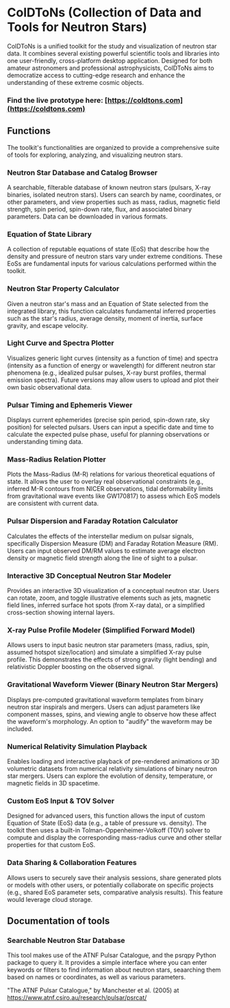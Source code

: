 # ColDToNs (Collection of Data and Tools for Neutron Stars)
ColDToNs is a unified toolkit for the study and visualization of neutron star data. It combines several existing powerful scientific tools and libraries into one user-friendly, cross-platform desktop application. Designed for both amateur astronomers and professional astrophysicists, ColDToNs aims to democratize access to cutting-edge research and enhance the understanding of these extreme cosmic objects.
### Find the live prototype here: [https://coldtons.com](https://coldtons.com)
## Functions
The toolkit's functionalities are organized to provide a comprehensive suite of tools for exploring, analyzing, and visualizing neutron stars.

### Neutron Star Database and Catalog Browser
A searchable, filterable database of known neutron stars (pulsars, X-ray binaries, isolated neutron stars). Users can search by name, coordinates, or other parameters, and view properties such as mass, radius, magnetic field strength, spin period, spin-down rate, flux, and associated binary parameters. Data can be downloaded in various formats.

### Equation of State Library
A collection of reputable equations of state (EoS) that describe how the density and pressure of neutron stars vary under extreme conditions. These EoSs are fundamental inputs for various calculations performed within the toolkit.

### Neutron Star Property Calculator
Given a neutron star's mass and an Equation of State selected from the integrated library, this function calculates fundamental inferred properties such as the star's radius, average density, moment of inertia, surface gravity, and escape velocity.

### Light Curve and Spectra Plotter
Visualizes generic light curves (intensity as a function of time) and spectra (intensity as a function of energy or wavelength) for different neutron star phenomena (e.g., idealized pulsar pulses, X-ray burst profiles, thermal emission spectra). Future versions may allow users to upload and plot their own basic observational data.

### Pulsar Timing and Ephemeris Viewer
Displays current ephemerides (precise spin period, spin-down rate, sky position) for selected pulsars. Users can input a specific date and time to calculate the expected pulse phase, useful for planning observations or understanding timing data.

### Mass-Radius Relation Plotter
Plots the Mass-Radius (M-R) relations for various theoretical equations of state. It allows the user to overlay real observational constraints (e.g., inferred M-R contours from NICER observations, tidal deformability limits from gravitational wave events like GW170817) to assess which EoS models are consistent with current data.

### Pulsar Dispersion and Faraday Rotation Calculator
Calculates the effects of the interstellar medium on pulsar signals, specifically Dispersion Measure (DM) and Faraday Rotation Measure (RM). Users can input observed DM/RM values to estimate average electron density or magnetic field strength along the line of sight to a pulsar.

### Interactive 3D Conceptual Neutron Star Modeler
Provides an interactive 3D visualization of a conceptual neutron star. Users can rotate, zoom, and toggle illustrative elements such as jets, magnetic field lines, inferred surface hot spots (from X-ray data), or a simplified cross-section showing internal layers.

### X-ray Pulse Profile Modeler (Simplified Forward Model)
Allows users to input basic neutron star parameters (mass, radius, spin, assumed hotspot size/location) and simulate a simplified X-ray pulse profile. This demonstrates the effects of strong gravity (light bending) and relativistic Doppler boosting on the observed signal.

### Gravitational Waveform Viewer (Binary Neutron Star Mergers)
Displays pre-computed gravitational waveform templates from binary neutron star inspirals and mergers. Users can adjust parameters like component masses, spins, and viewing angle to observe how these affect the waveform's morphology. An option to "audify" the waveform may be included.

### Numerical Relativity Simulation Playback
Enables loading and interactive playback of pre-rendered animations or 3D volumetric datasets from numerical relativity simulations of binary neutron star mergers. Users can explore the evolution of density, temperature, or magnetic fields in 3D spacetime.

### Custom EoS Input & TOV Solver
Designed for advanced users, this function allows the input of custom Equation of State (EoS) data (e.g., a table of pressure vs. density). The toolkit then uses a built-in Tolman-Oppenheimer-Volkoff (TOV) solver to compute and display the corresponding mass-radius curve and other stellar properties for that custom EoS.

### Data Sharing & Collaboration Features
Allows users to securely save their analysis sessions, share generated plots or models with other users, or potentially collaborate on specific projects (e.g., shared EoS parameter sets, comparative analysis results). This feature would leverage cloud storage.

## Documentation of tools

### Searchable Neutron Star Database
This tool makes use of the ATNF Pulsar Catalogue, and the psrqpy Python package to query it. It provides a simple interface where you can enter keywords or filters to find information about neutron stars, seaarching them based on names or coordinates, as well as various parameters.

"The ATNF Pulsar Catalogue," by Manchester et al. (2005)  at https://www.atnf.csiro.au/research/pulsar/psrcat/